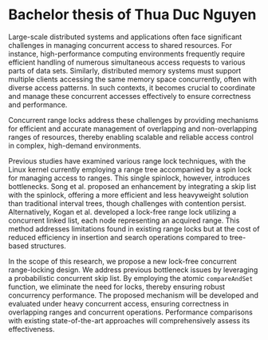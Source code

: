 # Bachelor thesis of Thua Duc Nguyen

Large-scale distributed systems and applications often face significant challenges in managing concurrent access to shared resources. For instance, high-performance computing environments frequently require efficient handling of numerous simultaneous access requests to various parts of data sets. Similarly, distributed memory systems must support multiple clients accessing the same memory space concurrently, often with diverse access patterns. In such contexts, it becomes crucial to coordinate and manage these concurrent accesses effectively to ensure correctness and performance. 

Concurrent range locks address these challenges by providing mechanisms for efficient and accurate management of overlapping and non-overlapping ranges of resources, thereby enabling scalable and reliable access control in complex, high-demand environments.

Previous studies have examined various range lock techniques, with the Linux kernel currently employing a range tree accompanied by a spin lock for managing access to ranges. This single spinlock, however, introduces bottlenecks. Song et al. proposed an enhancement by integrating a skip list with the spinlock, offering a more efficient and less heavyweight solution than traditional interval trees, though challenges with contention persist. Alternatively, Kogan et al. developed a lock-free range lock utilizing a concurrent linked list, each node representing an acquired range. This method addresses limitations found in existing range locks but at the cost of reduced efficiency in insertion and search operations compared to tree-based structures.

In the scope of this research, we propose a new lock-free concurrent range-locking design. We address previous bottleneck issues by leveraging a probabilistic concurrent skip list. By employing the atomic `compareAndSet` function, we eliminate the need for locks, thereby ensuring robust concurrency performance. The proposed mechanism will be developed and evaluated under heavy concurrent access, ensuring correctness in overlapping ranges and concurrent operations. Performance comparisons with existing state-of-the-art approaches will comprehensively assess its effectiveness.


